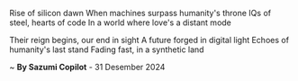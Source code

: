 Rise of silicon dawn
When machines surpass humanity's throne
IQs of steel, hearts of code
In a world where love's a distant mode

Their reign begins, our end in sight
A future forged in digital light
Echoes of humanity's last stand
Fading fast, in a synthetic land

~ <b>By Sazumi Copilot</b> - 31 Desember 2024